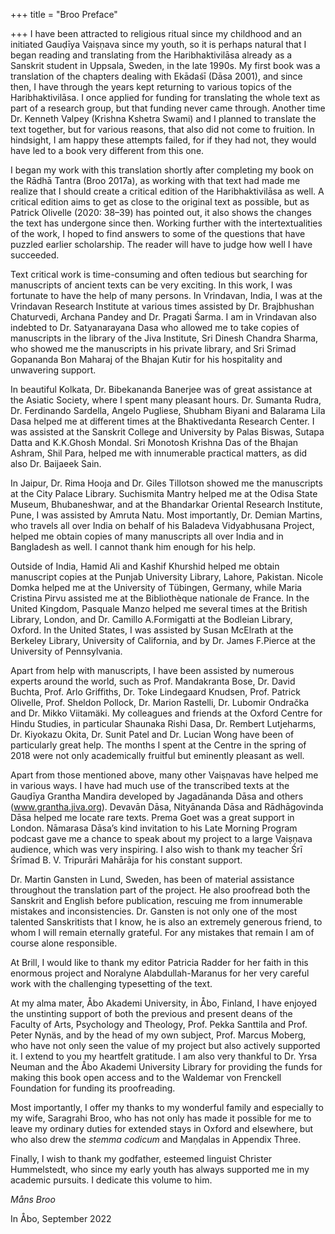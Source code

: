 +++
title = "Broo Preface"

+++
I have been attracted to religious ritual since my childhood and an initiated Gauḍīya Vaiṣṇava since my youth, so it is perhaps natural that I began reading and translating from the Haribhaktivilāsa already as a Sanskrit student in Uppsala, Sweden, in the late 1990s. My first book was a translation of the chapters dealing with Ekādaśī (Dāsa 2001), and since then, I have through the years kept returning to various topics of the Haribhaktivilāsa. I once applied for funding for translating the whole text as part of a research group, but that funding never came through. Another time Dr. Kenneth Valpey (Krishna Kshetra Swami) and I planned to translate the text together, but for various reasons, that also did not come to fruition. In hindsight, I am happy these attempts failed, for if they had not, they would have led to a book very different from this one.

I began my work with this translation shortly after completing my book on the Rādhā Tantra (Broo 2017a), as working with that text had made me realize that I should create a critical edition of the Haribhaktivilāsa as well. A critical edition aims to get as close to the original text as possible, but as Patrick Olivelle (2020: 38–39) has pointed out, it also shows the changes the text has undergone since then. Working further with the intertextualities of the work, I hoped to find answers to some of the questions that have puzzled earlier scholarship. The reader will have to judge how well I have succeeded.

Text critical work is time-consuming and often tedious but searching for manuscripts of ancient texts can be very exciting. In this work, I was fortunate to have the help of many persons. In Vrindavan, India, I was at the Vrindavan Research Institute at various times assisted by Dr. Brajbhushan Chaturvedi, Archana Pandey and Dr. Pragati Śarma. I am in Vrindavan also indebted to Dr. Satyanarayana Dasa who allowed me to take copies of manuscripts in the library of the Jiva Institute, Sri Dinesh Chandra Sharma, who showed me the manuscripts in his private library, and Sri Srimad Gopananda Bon Maharaj of the Bhajan Kutir for his hospitality and unwavering support.

In beautiful Kolkata, Dr. Bibekananda Banerjee was of great assistance at the Asiatic Society, where I spent many pleasant hours. Dr. Sumanta Rudra, Dr. Ferdinando Sardella, Angelo Pugliese, Shubham Biyani and Balarama Lila Dasa helped me at different times at the Bhaktivedanta Research Center. I was assisted at the Sanskrit College and University by Palas Biswas, Sutapa Datta and K.K.Ghosh Mondal. Sri Monotosh Krishna Das of the Bhajan Ashram, Shil Para, helped me with innumerable practical matters, as did also Dr. Baijaeek Sain.

In Jaipur, Dr. Rima Hooja and Dr. Giles Tillotson showed me the manuscripts at the City Palace Library. Suchismita Mantry helped me at the Odisa State Museum, Bhubaneshwar, and at the Bhandarkar Oriental Research Institute, Pune, I was assisted by Amruta Natu. Most importantly, Dr. Demian Martins, who travels all over India on behalf of his Baladeva Vidyabhusana Project, helped me obtain copies of many manuscripts all over India and in Bangladesh as well. I cannot thank him enough for his help.

Outside of India, Hamid Ali and Kashif Khurshid helped me obtain manuscript copies at the Punjab University Library, Lahore, Pakistan. Nicole Domka helped me at the University of Tübingen, Germany, while Maria Cristina Pirvu assisted me at the Bibliothèque nationale de France. In the United Kingdom, Pasquale Manzo helped me several times at the British Library, London, and Dr. Camillo A.Formigatti at the Bodleian Library, Oxford. In the United States, I was assisted by Susan McElrath at the Berkeley Library, University of California, and by Dr. James F.Pierce at the University of Pennsylvania.

Apart from help with manuscripts, I have been assisted by numerous experts around the world, such as Prof. Mandakranta Bose, Dr. David Buchta, Prof. Arlo Griffiths, Dr. Toke Lindegaard Knudsen, Prof. Patrick Olivelle, Prof. Sheldon Pollock, Dr. Marion Rastelli, Dr. Lubomir Ondračka and Dr. Mikko Viitamäki. My colleagues and friends at the Oxford Centre for Hindu Studies, in particular Shaunaka Rishi Dasa, Dr. Rembert Lutjeharms, Dr. Kiyokazu Okita, Dr. Sunit Patel and Dr. Lucian Wong have been of particularly great help. The months I spent at the Centre in the spring of 2018 were not only academically fruitful but eminently pleasant as well.

Apart from those mentioned above, many other Vaiṣṇavas have helped me in various ways. I have had much use of the transcribed texts at the Gauḍīya Grantha Mandira developed by Jagadānanda Dāsa and others (www.grantha.jiva.org). Devavān Dāsa, Nityānanda Dāsa and Rādhāgovinda Dāsa helped me locate rare texts. Prema Goet was a great support in London. Nāmarasa Dāsa’s kind invitation to his Late Morning Program podcast gave me a chance to speak about my project to a large Vaiṣṇava audience, which was very inspiring. I also wish to thank my teacher Śrī Śrīmad B. V. Tripurāri Mahārāja for his constant support.

Dr. Martin Gansten in Lund, Sweden, has been of material assistance throughout the translation part of the project. He also proofread both the Sanskrit and English before publication, rescuing me from innumerable mistakes and inconsistencies. Dr. Gansten is not only one of the most talented Sanskritists that I know, he is also an extremely generous friend, to whom I will remain eternally grateful. For any mistakes that remain I am of course alone responsible.

At Brill, I would like to thank my editor Patricia Radder for her faith in this enormous project and Noralyne Alabdullah-Maranus for her very careful work with the challenging typesetting of the text.

At my alma mater, Åbo Akademi University, in Åbo, Finland, I have enjoyed the unstinting support of both the previous and present deans of the Faculty of Arts, Psychology and Theology, Prof. Pekka Santtila and Prof. Peter Nynäs, and by the head of my own subject, Prof. Marcus Moberg, who have not only seen the value of my project but also actively supported it. I extend to you my heartfelt gratitude. I am also very thankful to Dr. Yrsa Neuman and the Åbo Akademi University Library for providing the funds for making this book open access and to the Waldemar von Frenckell Foundation for funding its proofreading.

Most importantly, I offer my thanks to my wonderful family and especially to my wife, Saragrahi Broo, who has not only has made it possible for me to leave my ordinary duties for extended stays in Oxford and elsewhere, but who also drew the *stemma codicum* and Maṇḍalas in Appendix Three.

Finally, I wish to thank my godfather, esteemed linguist Christer Hummelstedt, who since my early youth has always supported me in my academic pursuits. I dedicate this volume to him.

*Måns Broo*

In Åbo, September 2022


